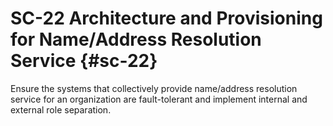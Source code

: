 # SC-22 Architecture and Provisioning for Name/Address Resolution Service {#sc-22}

Ensure the systems that collectively provide name/address resolution service for an organization are fault-tolerant and implement internal and external role separation.

